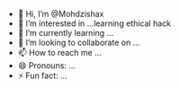 - 👋 Hi, I’m @Mohdzishax
- 👀 I’m interested in ...learning ethical hack
- 🌱 I’m currently learning ...
- 💞️ I’m looking to collaborate on ...
- 📫 How to reach me ...
- 😄 Pronouns: ...
- ⚡ Fun fact: ...

<!---
Mohdzishax/Mohdzishax is a ✨ special ✨ repository because its `README.md` (this file) appears on your GitHub profile.
You can click the Preview link to take a look at your changes.
--->
